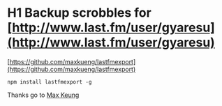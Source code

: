 # H1 Backup scrobbles for [http://www.last.fm/user/gyaresu](http://www.last.fm/user/gyaresu)

[https://github.com/maxkueng/lastfmexport](https://github.com/maxkueng/lastfmexport)

`npm install lastfmexport -g`

Thanks go to [Max Keung](https://github.com/maxkueng)
